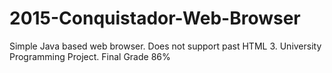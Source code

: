 # 2015-Conquistador-Web-Browser
Simple Java based web browser. Does not support past HTML 3. University Programming Project. Final Grade 86%
